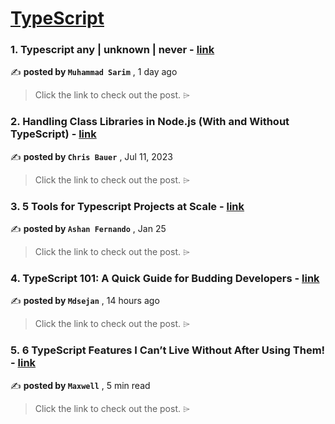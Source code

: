 
<h1><a href=https://medium.com/tag/typescript-tips/recommended target="_blank" rel="noopener noreferrer">TypeScript</a></h1>
<h3>1. Typescript any | unknown | never - <a href=https://medium.com/@muhammadsarim555/typescript-any-unknown-never-d4283ece4982?source=tag_recommended_feed---------0-84----------typescript_tips----------b774328d_0ea1_4948_9eef_59fe5194bacd------- target="_blank" rel="noopener noreferrer">link</a></h3>

✍️ **posted by `Muhammad Sarim`** <date> , 1 day ago</date>

<blockquote>Click the link to check out the post. ⌲</blockquote>

<h3>2. Handling Class Libraries in Node.js (With and Without TypeScript) - <a href=https://medium.com/better-programming/handling-class-libraries-in-node-js-with-and-without-typescript-39b73b2186b6?source=tag_recommended_feed---------1-107----------typescript_tips----------b774328d_0ea1_4948_9eef_59fe5194bacd------- target="_blank" rel="noopener noreferrer">link</a></h3>

✍️ **posted by `Chris Bauer`** <date> , Jul 11, 2023</date>

<blockquote>Click the link to check out the post. ⌲</blockquote>

<h3>3. 5 Tools for Typescript Projects at Scale - <a href=https://medium.com/bitsrc/5-tools-for-typescript-projects-at-scale-05667f8a0ae0?source=tag_recommended_feed---------2-85----------typescript_tips----------b774328d_0ea1_4948_9eef_59fe5194bacd------- target="_blank" rel="noopener noreferrer">link</a></h3>

✍️ **posted by `Ashan Fernando`** <date> , Jan 25</date>

<blockquote>Click the link to check out the post. ⌲</blockquote>

<h3>4. TypeScript 101: A Quick Guide for Budding Developers - <a href=https://medium.com/@md4sejan/typescript-101-a-quick-guide-for-budding-developers-21d8ba84e91a?source=tag_recommended_feed---------3-84----------typescript_tips----------b774328d_0ea1_4948_9eef_59fe5194bacd------- target="_blank" rel="noopener noreferrer">link</a></h3>

✍️ **posted by `Mdsejan`** <date> , 14 hours ago</date>

<blockquote>Click the link to check out the post. ⌲</blockquote>

<h3>5. 6 TypeScript Features I Can’t Live Without After Using Them! - <a href=https://medium.com/javascript-in-plain-english/6-typescript-features-i-cant-live-without-after-using-them-1d7feab33922?source=tag_recommended_feed---------4-85----------typescript_tips----------b774328d_0ea1_4948_9eef_59fe5194bacd------- target="_blank" rel="noopener noreferrer">link</a></h3>

✍️ **posted by `Maxwell`** <date> , 5 min read</date>

<blockquote>Click the link to check out the post. ⌲</blockquote>

